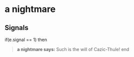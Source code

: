 # a nightmare
## Signals

if(e.signal == 1) then


>**a nightmare says:** Such is the will of Cazic-Thule!
end
